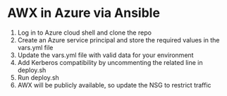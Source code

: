 # AWX in Azure via Ansible

1. Log in to Azure cloud shell and clone the repo
2. Create an Azure service principal and store the required values in the vars.yml file
3. Update the vars.yml file with valid data for your environment
4. Add Kerberos compatibility by uncommenting the related line in deploy.sh
4. Run deploy.sh
5. AWX will be publicly available, so update the NSG to restrict traffic